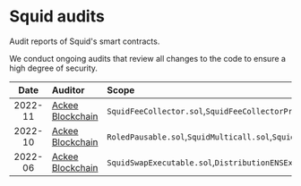 # Squid audits

Audit reports of Squid's smart contracts.

We conduct ongoing audits that review all changes to the code to ensure a high degree of security.

| Date | Auditor | Scope |
| :---: | :--- | :--- |
| 2022-11 | [Ackee Blockchain](audits/2022-11%20Ackee%20blockchain.pdf) | `SquidFeeCollector.sol`,`SquidFeeCollectorProxy.sol` |
| 2022-10 | [Ackee Blockchain](audits/2022-10%20Ackee%20blockchain.pdf) | `RoledPausable.sol`,`SquidMulticall.sol`,`SquidRouter.sol`,`SquidRouterProxy.sol`,`/interfaces/*` |
| 2022-06 | [Ackee Blockchain](audits/2022-06%20Ackee%20blockchain.pdf) | `SquidSwapExecutable.sol`,`DistributionENSExecutable.sol`,`SquidToken.sol` |